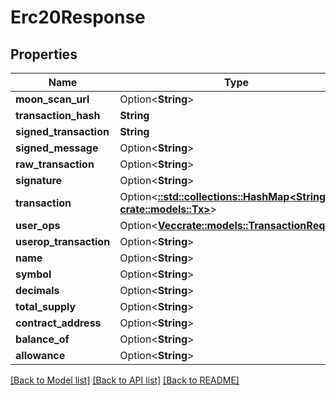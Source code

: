 # Erc20Response

## Properties

Name | Type | Description | Notes
------------ | ------------- | ------------- | -------------
**moon_scan_url** | Option<**String**> |  | [optional]
**transaction_hash** | **String** |  | 
**signed_transaction** | **String** |  | 
**signed_message** | Option<**String**> |  | [optional]
**raw_transaction** | Option<**String**> |  | [optional]
**signature** | Option<**String**> |  | [optional]
**transaction** | Option<[**::std::collections::HashMap<String, crate::models::Tx>**](Tx.md)> |  | [optional]
**user_ops** | Option<[**Vec<crate::models::TransactionRequest>**](TransactionRequest.md)> |  | [optional]
**userop_transaction** | Option<**String**> |  | [optional]
**name** | Option<**String**> |  | [optional]
**symbol** | Option<**String**> |  | [optional]
**decimals** | Option<**String**> |  | [optional]
**total_supply** | Option<**String**> |  | [optional]
**contract_address** | Option<**String**> |  | [optional]
**balance_of** | Option<**String**> |  | [optional]
**allowance** | Option<**String**> |  | [optional]

[[Back to Model list]](../README.md#documentation-for-models) [[Back to API list]](../README.md#documentation-for-api-endpoints) [[Back to README]](../README.md)


